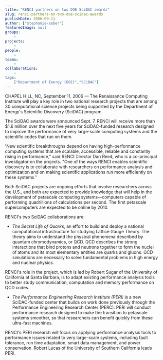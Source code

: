 ```yaml
---
title: "RENCI partners on two DOE SciDAC awards"
slug: renci-partners-on-two-doe-scidac-awards
publishDate: 2006-09-11
author: ["stephanie-suber"]
featuredImage: null
groups:
    - 
projects:
    - 
people:
    - 
teams: 
    - 
collaborations:
    - 
tags:
    ["Department of Energy (DOE)","SCiDAC"]
---
```

CHAPEL HILL, NC, September 11, 2006 — The Renaissance Computing Institute will play a key role in two national research projects that are among 30 computational science projects being supported by the Department of Energy's Scientific Discovery (SciDAC) program.

The SciDAC awards were announced Sept. 7. RENCI will receive more than $1.6 million over the next five years for SciDAC-funded research designed to improve the performance of very large-scale computing systems and the scientific codes that run on them.

'New scientific breakthroughs depend on having high-performance computing systems that are scalable, accessible, reliable and constantly rising in performance," said RENCI Director Dan Reed, who is a co-principal investigator on the projects. "One of the ways RENCI enables scientific discovery is to collaborate with researchers on performance analysis and optimization and on making scientific applications run more efficiently on these systems."

Both SciDAC projects are ongoing efforts that involve researchers across the U.S., and both are expected to provide knowledge that will help in the development of petascale computing systems—computers capable of performing quadrillions of calculations per second. The first petascale supercomputers are expected to be online by 2010.

RENCI's two SciDAC collaborations are:
<ul type="disc">
	<li><em>The Secret Life of Quarks</em>, an effort to build and deploy a national computational infrastructure for studying Lattice Gauge Theory. The theory aims to understand the physical phenomena described by quantum chromodynamics, or QCD. QCD describes the strong interactions that bind protons and neutrons together to form the nuclei of atoms and its most elementary entities are quarks and gluons. QCD simulations are necessary to solve fundamental problems in high energy and nuclear physics.</li>
</ul>
RENCI's role in the project, which is led by Robert Sugar of the University of California at Santa Barbara, is to adapt existing performance analysis tools to better study communication, computation and memory performance on QCD codes.
<ul type="disc">
	<li><em>The Performance Engineering Research Institute (PERI)</em> is a new SciDAC-funded center that builds on work done previously through the Performance Engineering Research Center (PERC). PERI will conduct performance research designed to make the transition to petascale systems smoother, so that researchers can benefit quickly from these ultra-fast machines.</li>
</ul>
RENCI's PERI research will focus on applying performance analysis tools to performance issues related to very large-scale systems, including fault tolerance, run time adaptation, smart data management, and power conservation. Robert Lucas of the University of Southern California leads PERI.
